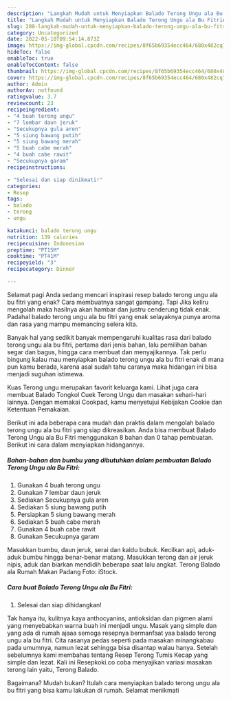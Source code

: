 ```yaml
---
description: "Langkah Mudah untuk Menyiapkan Balado Terong Ungu ala Bu FitriAnti Ribet"
title: "Langkah Mudah untuk Menyiapkan Balado Terong Ungu ala Bu FitriAnti Ribet"
slug: 288-langkah-mudah-untuk-menyiapkan-balado-terong-ungu-ala-bu-fitrianti-ribet
category: Uncategorized
date: 2022-05-10T09:54:14.873Z
image: https://img-global.cpcdn.com/recipes/8f65b69354ecc464/680x482cq70/balado-terong-ungu-ala-bu-fitri-foto-resep-utama.jpg
hideToc: false
enableToc: true
enableTocContent: false
thumbnail: https://img-global.cpcdn.com/recipes/8f65b69354ecc464/680x482cq70/balado-terong-ungu-ala-bu-fitri-foto-resep-utama.jpg
cover: https://img-global.cpcdn.com/recipes/8f65b69354ecc464/680x482cq70/balado-terong-ungu-ala-bu-fitri-foto-resep-utama.jpg
author: Admin
authorAv: notfound
ratingvalue: 3.7
reviewcount: 23
recipeingredient:
- "4 buah terong ungu"
- "7 lembar daun jeruk"
- "Secukupnya gula aren"
- "5 siung bawang putih"
- "5 siung bawang merah"
- "5 buah cabe merah"
- "4 buah cabe rawit"
- "Secukupnya garam"
recipeinstructions:

- "Selesai dan siap dinikmati!"
categories:
- Resep
tags:
- balado
- terong
- ungu

katakunci: balado terong ungu 
nutrition: 139 calories
recipecuisine: Indonesian
preptime: "PT15M"
cooktime: "PT41M"
recipeyield: "3"
recipecategory: Dinner

---
```



Selamat pagi Anda sedang mencari inspirasi resep balado terong ungu ala bu fitri yang enak? Cara membuatnya sangat gampang. Tapi Jika keliru mengolah maka hasilnya akan hambar dan justru cenderung tidak enak. Padahal balado terong ungu ala bu fitri yang enak selayaknya punya aroma dan rasa yang mampu memancing selera kita.


Banyak hal yang sedikit banyak mempengaruhi kualitas rasa dari balado terong ungu ala bu fitri, pertama dari jenis bahan, lalu pemilihan bahan segar dan bagus, hingga cara membuat dan menyajikannya. Tak perlu bingung kalau mau menyiapkan balado terong ungu ala bu fitri enak di mana pun kamu berada, karena asal sudah tahu caranya maka hidangan ini bisa menjadi suguhan istimewa.

Kuas Terong ungu merupakan favorit keluarga kami. Lihat juga cara membuat Balado Tongkol Cuek Terong Ungu dan masakan sehari-hari lainnya. Dengan memakai Cookpad, kamu menyetujui Kebijakan Cookie dan Ketentuan Pemakaian.


Berikut ini ada beberapa cara mudah dan praktis dalam mengolah balado terong ungu ala bu fitri yang siap dikreasikan. Anda bisa membuat Balado Terong Ungu ala Bu Fitri menggunakan 8 bahan dan 0 tahap pembuatan. Berikut ini cara dalam menyiapkan hidangannya.

<!--inarticleads1-->

##### Bahan-bahan dan bumbu yang dibutuhkan dalam pembuatan Balado Terong Ungu ala Bu Fitri:

1. Gunakan 4 buah terong ungu
1. Gunakan 7 lembar daun jeruk
1. Sediakan Secukupnya gula aren
1. Sediakan 5 siung bawang putih
1. Persiapkan 5 siung bawang merah
1. Sediakan 5 buah cabe merah
1. Gunakan 4 buah cabe rawit
1. Gunakan Secukupnya garam


Masukkan bumbu, daun jeruk, serai dan kaldu bubuk. Kecilkan api, aduk-aduk bumbu hingga benar-benar matang. Masukkan terong dan air jeruk nipis, aduk dan biarkan mendidih beberapa saat lalu angkat. Terong Balado ala Rumah Makan Padang Foto: iStock. 

<!--inarticleads2-->

##### Cara buat Balado Terong Ungu ala Bu Fitri:


1. Selesai dan siap dihidangkan!

Tak hanya itu, kulitnya kaya anthocyanins, antioksidan dan pigmen alami yang menyebabkan warna buah ini menjadi ungu. Masak yang simple dan yang ada di rumah ajaaa semoga resepnya bermanfaat yaa balado terong ungu ala bu fitri. Cita rasanya pedas seperti pada masakan minangkabau pada umumnya, namun lezat sehingga bisa disantap walau hanya. Setelah sebelumnya kami membahas tentang Resep Terong Tumis Kecap yang simple dan lezat. Kali ini Resepkoki.co coba menyajikan variasi masakan terong lain yaitu, Terong Balado. 

Bagaimana? Mudah bukan? Itulah cara menyiapkan balado terong ungu ala bu fitri yang bisa kamu lakukan di rumah. Selamat menikmati

